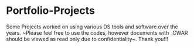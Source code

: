 # Portfolio-Projects
Some Projects worked on using various DS tools and software over the years.
~Please feel free to use the codes, however documents with _CWAR should be viewed as read only due to confidentiality~. 
Thank you!!!
